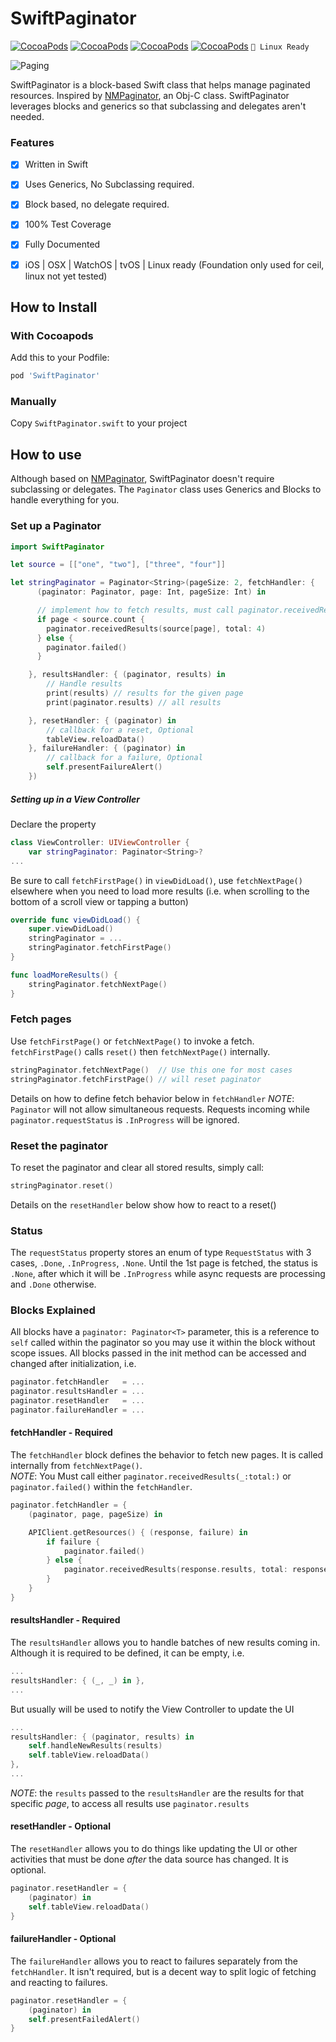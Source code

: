 # SwiftPaginator
[![CocoaPods](https://img.shields.io/cocoapods/v/SwiftPaginator.svg)]()
[![CocoaPods](https://img.shields.io/cocoapods/l/SwiftPaginator.svg)]()
[![CocoaPods](https://img.shields.io/cocoapods/p/SwiftPaginator.svg)]()
[![CocoaPods](https://img.shields.io/cocoapods/metrics/doc-percent/SwiftPaginator.svg)]()
``` 🐧 Linux Ready ```



![Paging](http://i.giphy.com/BWEY1LI6WdaN2.gif)

SwiftPaginator is a block-based Swift class that helps manage paginated resources.
Inspired by [NMPaginator](https://github.com/nmondollot/NMPaginator), an Obj-C class.  SwiftPaginator leverages blocks and generics so that subclassing and delegates aren't needed.

### Features
- [x] Written in Swift
- [x] Uses Generics, No Subclassing required.
- [x] Block based, no delegate required.
- [x] 100% Test Coverage
- [x] Fully Documented
- [x] iOS | OSX | WatchOS | tvOS | Linux ready (Foundation only used for ceil, linux not yet tested)




## How to Install

### With Cocoapods
Add this to your Podfile:
```ruby
pod 'SwiftPaginator'
```

### Manually
Copy ``SwiftPaginator.swift`` to your project


## How to use
Although based on [NMPaginator](https://github.com/nmondollot/NMPaginator), SwiftPaginator doesn't require subclassing or delegates.  The `Paginator` class uses Generics and Blocks to handle everything for you.

### Set up a Paginator
```swift
import SwiftPaginator

let source = [["one", "two"], ["three", "four"]]

let stringPaginator = Paginator<String>(pageSize: 2, fetchHandler: {
      (paginator: Paginator, page: Int, pageSize: Int) in

      // implement how to fetch results, must call paginator.receivedResults(_:total:) or paginator.failed()
      if page < source.count {
        paginator.receivedResults(source[page], total: 4)
      } else {
        paginator.failed()
      }

    }, resultsHandler: { (paginator, results) in
        // Handle results
        print(results) // results for the given page
        print(paginator.results) // all results

    }, resetHandler: { (paginator) in
        // callback for a reset, Optional
        tableView.reloadData()
    }, failureHandler: { (paginator) in
        // callback for a failure, Optional
        self.presentFailureAlert()
    })
```

##### Setting up in a View Controller
Declare the property
```swift
class ViewController: UIViewController {
    var stringPaginator: Paginator<String>?
...
```

Be sure to call `fetchFirstPage()` in `viewDidLoad()`, use `fetchNextPage()` elsewhere when you need to load more results (i.e. when scrolling to the bottom of a scroll view or tapping a button)
```swift
override func viewDidLoad() {
    super.viewDidLoad()
    stringPaginator = ...
    stringPaginator.fetchFirstPage()
}

func loadMoreResults() {
    stringPaginator.fetchNextPage()
}
```


### Fetch pages
Use `fetchFirstPage()` or `fetchNextPage()` to invoke a fetch.  `fetchFirstPage()` calls `reset()` then `fetchNextPage()` internally.
```swift
stringPaginator.fetchNextPage()  // Use this one for most cases
stringPaginator.fetchFirstPage() // will reset paginator
```
Details on how to define fetch behavior below in `fetchHandler`
_NOTE_: `Paginator` will not allow simultaneous requests.  Requests incoming while `paginator.requestStatus` is `.InProgress` will be ignored.

### Reset the paginator
To reset the paginator and clear all stored results, simply call:
```swift
stringPaginator.reset()
```
Details on the `resetHandler` below show how to react to a reset()

### Status
The `requestStatus` property stores an enum of type `RequestStatus` with 3 cases, `.Done`, `.InProgress`, `.None`.  Until the 1st page is fetched, the status is `.None`, after which it will be `.InProgress` while async requests are processing and `.Done` otherwise.


### Blocks Explained
All blocks have a `paginator: Paginator<T>` parameter, this is a reference to `self` called within the paginator so you may use it within the block without scope issues.
All blocks passed in the init method can be accessed and changed after initialization, i.e.
```swift
paginator.fetchHandler   = ...
paginator.resultsHandler = ...
paginator.resetHandler   = ...
paginator.failureHandler = ...

```

#### fetchHandler - Required
The `fetchHandler` block defines the behavior to fetch new pages.  It is called internally from `fetchNextPage()`.  
_NOTE_: You Must call either `paginator.receivedResults(_:total:)` or `paginator.failed()` within the `fetchHandler`.
```swift
paginator.fetchHandler = {
    (paginator, page, pageSize) in

    APIClient.getResources() { (response, failure) in
        if failure {
            paginator.failed()
        } else {
            paginator.receivedResults(response.results, total: response.total)
        }    
    }
}
```

#### resultsHandler - Required
The `resultsHandler` allows you to handle batches of new results coming in.  
Although it is required to be defined, it can be empty, i.e.
```swift
...
resultsHandler: { (_, _) in },
...
```
But usually will be used to notify the View Controller to update the UI
```swift
...
resultsHandler: { (paginator, results) in
    self.handleNewResults(results)
    self.tableView.reloadData()
},
...
```

_NOTE_: the `results` passed to the `resultsHandler` are the results for that specific _page_, to access all results use `paginator.results`

#### resetHandler - Optional
The `resetHandler` allows you to do things like updating the UI or other activities that must be done _after_ the data source has changed.  It is optional.
```swift
paginator.resetHandler = {
    (paginator) in
    self.tableView.reloadData()
}
```

#### failureHandler - Optional
The `failureHandler` allows you to react to failures separately from the `fetchHandler`.  It isn't required, but is a decent way to split logic of fetching and reacting to failures.
```swift
paginator.resetHandler = {
    (paginator) in
    self.presentFailedAlert()
}
```
